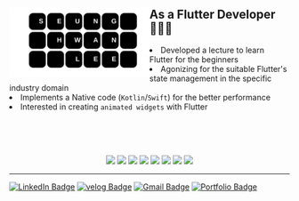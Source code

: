 <div align="center">
<img src="https://github.com/seunghwanly/seunghwanly/blob/main/name.svg" width="50%" align="left"/>

  <div align="left">
    <p>
      <h2> As a Flutter Developer 🧑🏻‍💻 </h2>
        <li> Developed a lecture to learn Flutter for the beginners </li>
        <li> Agonizing for the suitable Flutter's state management in the specific industry domain </li>
        <li> Implements a Native code (<code>Kotlin</code>/<code>Swift</code>) for the better performance </li>
        <li> Interested in creating <code>animated widgets</code> with Flutter </li>
    </p>
  </div>
</div>

<br/>
<br/>
<br/>

  <div align="center">
    <p>    
      <img src='https://img.shields.io/badge/Flutter-FFFFFF?style=flat&logo=flutter&logoColor=blue&logoWidth=20'/>
      <img src='https://img.shields.io/badge/Dart-0175C2?style=flat&logo=Dart&logoColor=white&logoWidth=20'/>
      <img src='https://img.shields.io/badge/Python-3776AB?style=flat&logo=Python&logoColor=white&logoWidth=20'/>
      <img src='https://img.shields.io/badge/Firebase-FFFFFF?style=flat&logo=Firebase&logoWidth=20'/>
      <img src='https://img.shields.io/badge/Swift-FEFEFE?style=flat&logo=swift&logoWidth=20'/>
      <img src='https://img.shields.io/badge/Kotlin-27282C?style=flat&logo=kotlin&logoWidth=20'/>
      <img src='https://img.shields.io/badge/JavaScript-182225?style=flat&logo=javascript&logoWidth=20'/>
      <img src='https://img.shields.io/badge/Node%20js-68A063?style=flat&logo=Node.js&logoColor=white&logoWidth=20'/>
    </p>
  </div>

---

[![LinkedIn Badge](https://img.shields.io/badge/LinkedIn-0A66C2?style=flat&logo=LinkedIn&logoColor=white&link=https://www.linkedin.com/in/seunghwanly/)](https://www.linkedin.com/in/seunghwanly/)
[![velog Badge](https://img.shields.io/badge/velog-4FC08D?style=flat&logo=Velog&logoColor=white&link=https://velog.io/@seunghwanly)](https://velog.io/@seunghwanly)
[![Gmail Badge](https://img.shields.io/badge/Gmail-d14836?style=flat&logo=Gmail&logoColor=white&link=mailto:seunghwanly@gmail.com)](mailto:seunghwanly@gmail.com)
[![Portfolio Badge](http://img.shields.io/badge/Portfolio-blue?style=flat&logo=github&link=https://seunghwanly.github.io/#/)](https://seunghwanly.github.io/#/)


